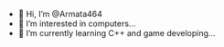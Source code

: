 - 👋 Hi, I’m @Armata464
- 👀 I’m interested in computers...
- 🌱 I’m currently learning C++ and game developing...

<!---
Armata464/Armata464 is a ✨ special ✨ repository because its `README.md` (this file) appears on your GitHub profile.
You can click the Preview link to take a look at your changes.
--->
